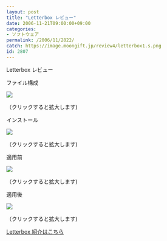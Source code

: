 ```yaml
---
layout: post
title: "Letterbox レビュー"
date: 2006-11-21T09:00:00+09:00
categories:
- ソフトウェア
permalink: /2006/11/2822/
catch: https://image.moongift.jp/review4/letterbox1.s.png
id: 2807
---
```

Letterbox レビュー  
<!--more-->

ファイル構成

  

[![](https://image.moongift.jp/review4/letterbox2.s.png)](https://image.moongift.jp/review4/letterbox2.png)  
  
（クリックすると拡大します)

  

インストール

  

[![](https://image.moongift.jp/review4/letterbox3.s.png)](https://image.moongift.jp/review4/letterbox3.png)  
  
（クリックすると拡大します)

  

適用前

  

[![](https://image.moongift.jp/review4/letterbox1.s.png)](https://image.moongift.jp/review4/letterbox1.png)  
  
（クリックすると拡大します)

  

適用後

  

[![](https://image.moongift.jp/review4/letterbox4.s.png)](https://image.moongift.jp/review4/letterbox4.png)  
  
（クリックすると拡大します)

  

[Letterbox 紹介はこちら](http://fw.moongift.jp/intro/i-2821.html)

